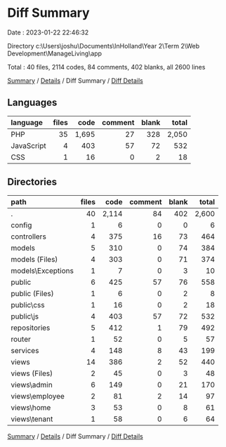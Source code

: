 # Diff Summary

Date : 2023-01-22 22:46:32

Directory c:\\Users\\joshu\\Documents\\InHolland\\Year 2\\Term 2\\Web Development\\ManageLiving\\app

Total : 40 files,  2114 codes, 84 comments, 402 blanks, all 2600 lines

[Summary](results.md) / [Details](details.md) / Diff Summary / [Diff Details](diff-details.md)

## Languages
| language | files | code | comment | blank | total |
| :--- | ---: | ---: | ---: | ---: | ---: |
| PHP | 35 | 1,695 | 27 | 328 | 2,050 |
| JavaScript | 4 | 403 | 57 | 72 | 532 |
| CSS | 1 | 16 | 0 | 2 | 18 |

## Directories
| path | files | code | comment | blank | total |
| :--- | ---: | ---: | ---: | ---: | ---: |
| . | 40 | 2,114 | 84 | 402 | 2,600 |
| config | 1 | 6 | 0 | 0 | 6 |
| controllers | 4 | 375 | 16 | 73 | 464 |
| models | 5 | 310 | 0 | 74 | 384 |
| models (Files) | 4 | 303 | 0 | 71 | 374 |
| models\\Exceptions | 1 | 7 | 0 | 3 | 10 |
| public | 6 | 425 | 57 | 76 | 558 |
| public (Files) | 1 | 6 | 0 | 2 | 8 |
| public\\css | 1 | 16 | 0 | 2 | 18 |
| public\\js | 4 | 403 | 57 | 72 | 532 |
| repositories | 5 | 412 | 1 | 79 | 492 |
| router | 1 | 52 | 0 | 5 | 57 |
| services | 4 | 148 | 8 | 43 | 199 |
| views | 14 | 386 | 2 | 52 | 440 |
| views (Files) | 2 | 45 | 0 | 3 | 48 |
| views\\admin | 6 | 149 | 0 | 21 | 170 |
| views\\employee | 2 | 81 | 2 | 14 | 97 |
| views\\home | 3 | 53 | 0 | 8 | 61 |
| views\\tenant | 1 | 58 | 0 | 6 | 64 |

[Summary](results.md) / [Details](details.md) / Diff Summary / [Diff Details](diff-details.md)